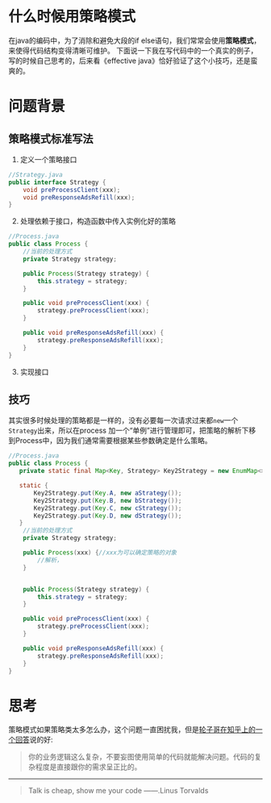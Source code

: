 # 什么时候用策略模式
在java的编码中，为了消除和避免大段的if else语句，我们常常会使用**策略模式**，来使得代码结构变得清晰可维护。
下面说一下我在写代码中的一个真实的例子，写的时候自己思考的，后来看《effective java》恰好验证了这个小技巧，还是蛮爽的。
# 问题背景
## 策略模式标准写法
1. 定义一个策略接口
```java
//Strategy.java
public interface Strategy {
    void preProcessClient(xxx);
    void preResponseAdsRefill(xxx);
}
```
2. 处理依赖于接口，构造函数中传入实例化好的策略
```java
//Process.java
public class Process {
    //当前的处理方式
    private Strategy strategy;

    public Process(Strategy strategy) {
        this.strategy = strategy;
    }

    public void preProcessClient(xxx) {
        strategy.preProcessClient(xxx);
    }

    public void preResponseAdsRefill(xxx) {
        strategy.preResponseAdsRefill(xxx);
    }
}
```
3. 实现接口

## 技巧

其实很多时候处理的策略都是一样的，没有必要每一次请求过来都`new`一个`Strategy`出来，所以在process 加一个“单例”进行管理即可，把策略的解析下移到Process中，因为我们通常需要根据某些参数确定是什么策略。

```java
//Process.java
public class Process {
   private static final Map<Key, Strategy> Key2Strategy = new EnumMap<>(Key.class);

   static {
       Key2Strategy.put(Key.A, new aStrategy());
       Key2Strategy.put(Key.B, new bStrategy());
       Key2Strategy.put(Key.C, new cStrategy());
       Key2Strategy.put(Key.D, new dStrategy());
   }
    //当前的处理方式
    private Strategy strategy;

    public Process(xxx) {//xxx为可以确定策略的对象
        //解析，
    }


    public Process(Strategy strategy) {
        this.strategy = strategy;
    }

    public void preProcessClient(xxx) {
        strategy.preProcessClient(xxx);
    }

    public void preResponseAdsRefill(xxx) {
        strategy.preResponseAdsRefill(xxx);
    }
}
```
# 思考
策略模式如果策略类太多怎么办，这个问题一直困扰我，但是[轮子哥在知乎上的一个回答](https://www.zhihu.com/question/28724321)说的好:
> 你的业务逻辑这么复杂，不要妄图使用简单的代码就能解决问题。代码的复杂程度是直接跟你的需求呈正比的。

------

> Talk is cheap, show me your code            ——.Linus Torvalds